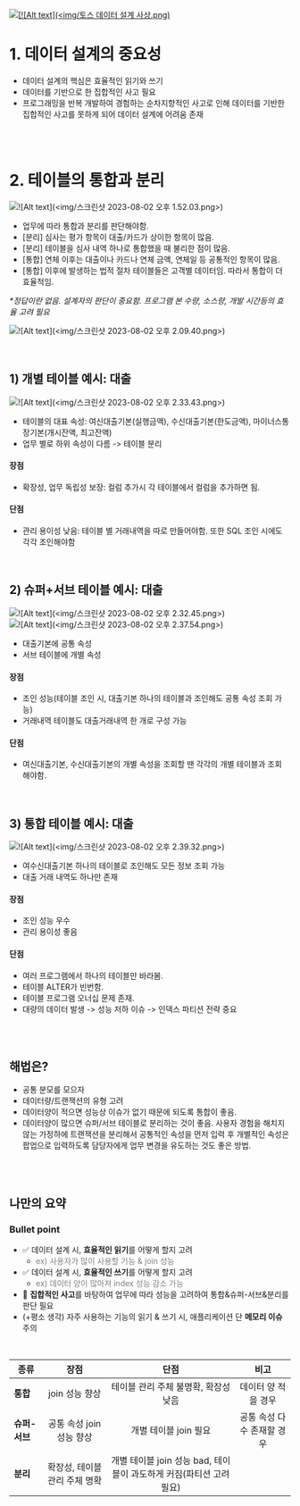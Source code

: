 
[![\[!\[Alt text\](<img/토스 데이터 설계 사상.png)](<img/토스 데이터 설계 사상.png>)](https://www.youtube.com/watch?v=KoLObZ9A3Kc&t=1s)


# 1. 데이터 설계의 중요성
- 데이터 설계의 핵심은 효율적인 읽기와 쓰기
- 데이터를 기반으로 한 집합적인 사고 필요
- 프로그래밍을 반복 개발하여 경험하는 순차지향적인 사고로 인해 데이터를 기반한 집합적인 사고를 못하게 되어 데이터 설계에 어려움 존재

<br>
<br>

# 2. 테이블의 통합과 분리
![!\[Alt text\](<img/스크린샷 2023-08-02 오후 1.52.03.png>)](<img/테이블의 통합과 분리 대출카드.png>)

- 업무에 따라 통합과 분리를 판단해야함.
- [분리] 심사는 평가 항목이 대출/카드가 상이한 항목이 많음.
- [분리] 테이블을 심사 내역 하나로 통합했을 때 불리한 점이 많음.
- [통합] 연체 이후는 대출이나 카드나 연체 금액, 연체일 등 공통적인 항목이 많음.
- [통합] 이후에 발생하는 법적 절차 테이블들은 고객별 데이터임. 따라서 통합이 더 효율적임.

_*정답이란 없음. 설계자의 판단이 중요함. 프로그램 본 수량, 소스량, 개발 시간등의 효율 고려 필요_

![!\[Alt text\](<img/스크린샷 2023-08-02 오후 2.09.40.png>)](<img/테이블의 통합과 분리 이론.png>)

<br>


## 1) 개별 테이블 예시: 대출
![!\[Alt text\](<img/스크린샷 2023-08-02 오후 2.33.43.png>)](img/%EA%B0%9C%EB%B3%84%ED%85%8C%EC%9D%B4%EB%B8%94%EC%98%88%EC%8B%9C%EB%8C%80%EC%B6%9C.png)

- 테이블의 대표 속성: 여신대출기본(실행금액), 수신대출기본(한도금액), 마이너스통장기본(개시잔액, 최고잔액)
- 업무 별로 하위 속성이 다름 -> 테이블 분리

#### 장점
- 확장성, 업무 독립성 보장: 컬럼 추가시 각 테이블에서 컬럼을 추가하면 됨.
#### 단점
- 관리 용이성 낮음: 테이블 별 거래내역을 따로 만들어야함. 또한 SQL 조인 시에도 각각 조인해야함

<br>

## 2) 슈퍼+서브 테이블 예시: 대출
![!\[Alt text\](<img/스크린샷 2023-08-02 오후 2.32.45.png>)](img/%EC%8A%88%ED%8D%BC%EC%84%9C%EB%B8%8C%ED%85%8C%EC%9D%B4%EB%B8%94%EC%98%88%EC%8B%9C%EB%8C%80%EC%B6%9C.png)
![!\[Alt text\](<img/스크린샷 2023-08-02 오후 2.37.54.png>)](img/%EC%8A%88%ED%8D%BC%EC%84%9C%EB%B8%8C%ED%85%8C%EC%9D%B4%EB%B8%94%EC%98%88%EC%8B%9C%EB%8C%80%EC%B6%9C-%EA%B1%B0%EB%9E%98%EB%82%B4%EC%97%AD.png)
- 대출기본에 공통 속성
- 서브 테이블에 개별 속성

#### 장점
- 조인 성능(테이블 조인 시, 대출기본 하나의 테이블과 조인해도 공통 속성 조회 가능)
- 거래내역 테이블도 대출거래내역 한 개로 구성 가능
#### 단점
- 여신대출기본, 수신대출기본의 개별 속성을 조회할 땐 각각의 개별 테이블과 조회 해야함.

<br>


## 3) 통합 테이블 예시: 대출
![!\[Alt text\](<img/스크린샷 2023-08-02 오후 2.39.32.png>)](img/%ED%86%B5%ED%95%A9%ED%85%8C%EC%9D%B4%EB%B8%94%EC%98%88%EC%8B%9C%EB%8C%80%EC%B6%9C.png)
- 여수신대출기본 하나의 테이블로 조인해도 모든 정보 조회 가능
- 대출 거래 내역도 하나만 존재

#### 장점
- 조인 성능 우수
- 관리 용이성 좋음
#### 단점
- 여러 프로그램에서 하나의 테이블만 바라봄.
- 테이블 ALTER가 빈번함.
- 테이블 프로그램 오너십 문제 존재.
- 대량의 데이터 발생 -> 성능 저하 이슈 -> 인덱스 파티션 전략 중요

<br>
<br>

## 해법은?
- 공통 분모를 모으자
- 데이터량/트랜잭션의 유형 고려
- 데이터양이 적으면 성능상 이슈가 없기 때문에 되도록 통합이 좋음.
- 데이터양이 많으면 슈퍼/서브 테이블로 분리하는 것이 좋음. 사용자 경험을 해치지 않는 가정하에 트랜잭션을 분리해서 공통적인 속성을 먼저 입력 후 개별적인 속성은 팝업으로 입력하도록 담당자에게 업무 변경을 유도하는 것도 좋은 방법.

<br>
<br>

## 나만의 요약
### Bullet point
- ✅ 데이터 설계 시, **효율적인 읽기**를 어떻게 할지 고려
  - <span style="color: #808080"> ex) 사용자가 많이 사용할 기능 & join 성능 </span>
- ✅ 데이터 설계 시, **효율적인 쓰기**를 어떻게 할지 고려
  - <span style="color: #808080"> ex) 데이터 양이 많아져 index 성능 감소 가능 </span>
- 🌟 **집합적인 사고**를 바탕하여 업무에 따라 성능을 고려하여 통합&슈퍼-서브&분리를 판단 필요
- (+평소 생각) 자주 사용하는 기능의 읽기 & 쓰기 시, 애플리케이션 단 **메모리 이슈** 주의

<br>

| 종류 | 장점 | 단점 | 비고 |
|---|:---:|:---:|:---:|
| **통합** | join 성능 향상 | 테이블 관리 주체 불명확, 확장성 낮음 | 데이터 양 적을 경우 |
| **슈퍼-서브** | 공통 속성 join 성능 향상 | 개별 테이블 join 필요 | 공통 속성 다수 존재할 경우 |
| **분리** | 확장성, 테이블 관리 주체 명확 | 개별 테이블 join 성능 bad, 테이블이 과도하게 커짐(파티션 고려 필요) | |

